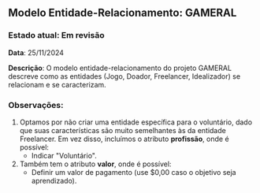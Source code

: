 
## Modelo Entidade-Relacionamento: GAMERAL
### Estado atual: Em revisão
**Data**: 25/11/2024

**Descrição**: O modelo entidade-relacionamento do projeto GAMERAL descreve como as entidades (Jogo, Doador, Freelancer, Idealizador) se relacionam e se caracterizam.

### Observações:
1. Optamos por não criar uma entidade específica para o voluntário, dado que suas características são muito semelhantes às da entidade Freelancer. Em vez disso, incluímos o atributo **profissão**, onde é possível:
   - Indicar "Voluntário".
2. Também tem o atributo **valor**, onde é possível:
   - Definir um valor de pagamento (use $0,00 caso o objetivo seja aprendizado).
